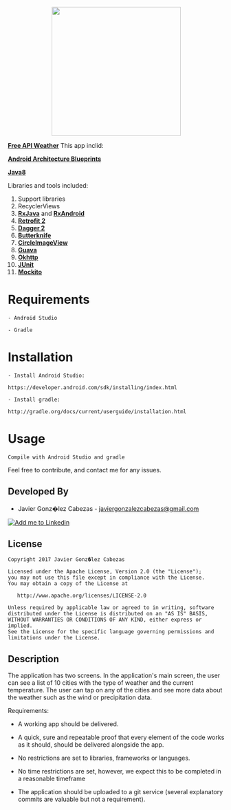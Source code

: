 <p align="center">
 <img src="https://github.com/CabezasGonzalezJavier/Weather10/blob/master/weather.gif" width="300px" />
</p>

**[Free API Weather](http://openweathermap.org/)**
This app inclid:

**[Android Architecture Blueprints](https://github.com/googlesamples/android-architecture)**

**[Java8]()**

Libraries and tools included:

1. Support libraries
2. RecyclerViews
3. **[RxJava](https://github.com/ReactiveX/RxJava)** and **[RxAndroid](https://github.com/ReactiveX/RxAndroid)**
4. **[Retrofit 2](https://github.com/square/retrofit)**
5. **[Dagger 2](https://google.github.io/dagger/)**
6. **[Butterknife](https://github.com/JakeWharton/butterknife)**
7. **[CircleImageView](https://github.com/hdodenhof/CircleImageView)**
8. **[Guava](https://github.com/google/guava)**
9. **[Okhttp](https://github.com/square/okhttp)**
10. **[JUnit](http://junit.org/junit4/)**
11. **[Mockito](http://site.mockito.org/)**



# Requirements

    - Android Studio

    - Gradle


# Installation

    - Install Android Studio:

    https://developer.android.com/sdk/installing/index.html

    - Install gradle:

    http://gradle.org/docs/current/userguide/installation.html

# Usage
    Compile with Android Studio and gradle


Feel free to contribute, and contact me for any issues.

Developed By
------------
* Javier Gonz�lez Cabezas - <javiergonzalezcabezas@gmail.com>

<a href="https://es.linkedin.com/in/javier-gonz%C3%A1lez-cabezas-8b4b2231">
  <img alt="Add me to Linkedin" src="https://github.com/JorgeCastilloPrz/EasyMVP/blob/master/art/linkedin.png" />
</a>

License
-------

    Copyright 2017 Javier Gonz�lez Cabezas

    Licensed under the Apache License, Version 2.0 (the "License");
    you may not use this file except in compliance with the License.
    You may obtain a copy of the License at

       http://www.apache.org/licenses/LICENSE-2.0

    Unless required by applicable law or agreed to in writing, software
    distributed under the License is distributed on an "AS IS" BASIS,
    WITHOUT WARRANTIES OR CONDITIONS OF ANY KIND, either express or implied.
    See the License for the specific language governing permissions and
    limitations under the License.
	


Description
-------
The application has two screens. In the application's main screen, 
the user can see a list of 10 cities with the type of weather and the current temperature. 
The user can tap on any of the cities and see more data about the weather such as the wind or precipitation data. 

 

Requirements:

- A working app should be delivered.

- A quick, sure and repeatable proof that every element of the code works as it should, should be delivered alongside the app.

- No restrictions are set to libraries, frameworks or languages. 

- No time restrictions are set, however, we expect this to be completed in a reasonable timeframe

- The application should be uploaded to a git service (several explanatory commits are valuable but not a requirement).

